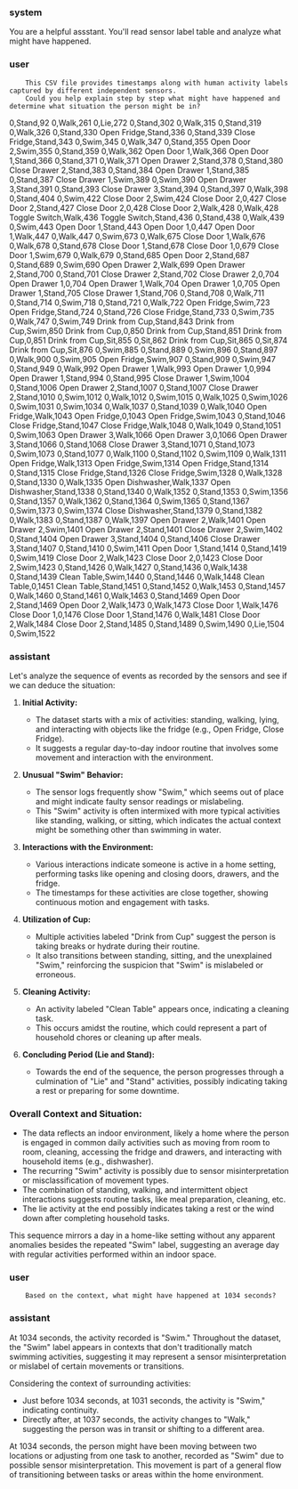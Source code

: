 ### system
You are a helpful assstant. You'll read sensor label table and analyze what might have happened.
### user

        This CSV file provides timestamps along with human activity labels captured by different independent sensors.
        Could you help explain step by step what might have happened and determine what situation the person might be in?
    
0,Stand,92
0,Walk,261
0,Lie,272
0,Stand,302
0,Walk,315
0,Stand,319
0,Walk,326
0,Stand,330
Open Fridge,Stand,336
0,Stand,339
Close Fridge,Stand,343
0,Swim,345
0,Walk,347
0,Stand,355
Open Door 2,Swim,355
0,Stand,359
0,Walk,362
Open Door 1,Walk,366
Open Door 1,Stand,366
0,Stand,371
0,Walk,371
Open Drawer 2,Stand,378
0,Stand,380
Close Drawer 2,Stand,383
0,Stand,384
Open Drawer 1,Stand,385
0,Stand,387
Close Drawer 1,Swim,389
0,Swim,390
Open Drawer 3,Stand,391
0,Stand,393
Close Drawer 3,Stand,394
0,Stand,397
0,Walk,398
0,Stand,404
0,Swim,422
Close Door 2,Swim,424
Close Door 2,0,427
Close Door 2,Stand,427
Close Door 2,0,428
Close Door 2,Walk,428
0,Walk,428
Toggle Switch,Walk,436
Toggle Switch,Stand,436
0,Stand,438
0,Walk,439
0,Swim,443
Open Door 1,Stand,443
Open Door 1,0,447
Open Door 1,Walk,447
0,Walk,447
0,Swim,673
0,Walk,675
Close Door 1,Walk,676
0,Walk,678
0,Stand,678
Close Door 1,Stand,678
Close Door 1,0,679
Close Door 1,Swim,679
0,Walk,679
0,Stand,685
Open Door 2,Stand,687
0,Stand,689
0,Swim,690
Open Drawer 2,Walk,699
Open Drawer 2,Stand,700
0,Stand,701
Close Drawer 2,Stand,702
Close Drawer 2,0,704
Open Drawer 1,0,704
Open Drawer 1,Walk,704
Open Drawer 1,0,705
Open Drawer 1,Stand,705
Close Drawer 1,Stand,706
0,Stand,708
0,Walk,711
0,Stand,714
0,Swim,718
0,Stand,721
0,Walk,722
Open Fridge,Swim,723
Open Fridge,Stand,724
0,Stand,726
Close Fridge,Stand,733
0,Swim,735
0,Walk,747
0,Swim,749
Drink from Cup,Stand,843
Drink from Cup,Swim,850
Drink from Cup,0,850
Drink from Cup,Stand,851
Drink from Cup,0,851
Drink from Cup,Sit,855
0,Sit,862
Drink from Cup,Sit,865
0,Sit,874
Drink from Cup,Sit,876
0,Swim,885
0,Stand,889
0,Swim,896
0,Stand,897
0,Walk,900
0,Swim,905
Open Fridge,Swim,907
0,Stand,909
0,Swim,947
0,Stand,949
0,Walk,992
Open Drawer 1,Walk,993
Open Drawer 1,0,994
Open Drawer 1,Stand,994
0,Stand,995
Close Drawer 1,Swim,1004
0,Stand,1006
Open Drawer 2,Stand,1007
0,Stand,1007
Close Drawer 2,Stand,1010
0,Swim,1012
0,Walk,1012
0,Swim,1015
0,Walk,1025
0,Swim,1026
0,Swim,1031
0,Swim,1034
0,Walk,1037
0,Stand,1039
0,Walk,1040
Open Fridge,Walk,1043
Open Fridge,0,1043
Open Fridge,Swim,1043
0,Stand,1046
Close Fridge,Stand,1047
Close Fridge,Walk,1048
0,Walk,1049
0,Stand,1051
0,Swim,1063
Open Drawer 3,Walk,1066
Open Drawer 3,0,1066
Open Drawer 3,Stand,1066
0,Stand,1068
Close Drawer 3,Stand,1071
0,Stand,1073
0,Swim,1073
0,Stand,1077
0,Walk,1100
0,Stand,1102
0,Swim,1109
0,Walk,1311
Open Fridge,Walk,1313
Open Fridge,Swim,1314
Open Fridge,Stand,1314
0,Stand,1315
Close Fridge,Stand,1326
Close Fridge,Swim,1328
0,Walk,1328
0,Stand,1330
0,Walk,1335
Open Dishwasher,Walk,1337
Open Dishwasher,Stand,1338
0,Stand,1340
0,Walk,1352
0,Stand,1353
0,Swim,1356
0,Stand,1357
0,Walk,1362
0,Stand,1364
0,Swim,1365
0,Stand,1367
0,Swim,1373
0,Swim,1374
Close Dishwasher,Stand,1379
0,Stand,1382
0,Walk,1383
0,Stand,1387
0,Walk,1397
Open Drawer 2,Walk,1401
Open Drawer 2,Swim,1401
Open Drawer 2,Stand,1401
Close Drawer 2,Swim,1402
0,Stand,1404
Open Drawer 3,Stand,1404
0,Stand,1406
Close Drawer 3,Stand,1407
0,Stand,1410
0,Swim,1411
Open Door 1,Stand,1414
0,Stand,1419
0,Swim,1419
Close Door 2,Walk,1423
Close Door 2,0,1423
Close Door 2,Swim,1423
0,Stand,1426
0,Walk,1427
0,Stand,1436
0,Walk,1438
0,Stand,1439
Clean Table,Swim,1440
0,Stand,1446
0,Walk,1448
Clean Table,0,1451
Clean Table,Stand,1451
0,Stand,1452
0,Walk,1453
0,Stand,1457
0,Walk,1460
0,Stand,1461
0,Walk,1463
0,Stand,1469
Open Door 2,Stand,1469
Open Door 2,Walk,1473
0,Walk,1473
Close Door 1,Walk,1476
Close Door 1,0,1476
Close Door 1,Stand,1476
0,Walk,1481
Close Door 2,Walk,1484
Close Door 2,Stand,1485
0,Stand,1489
0,Swim,1490
0,Lie,1504
0,Swim,1522

### assistant
Let's analyze the sequence of events as recorded by the sensors and see if we can deduce the situation:

1. **Initial Activity:**
   - The dataset starts with a mix of activities: standing, walking, lying, and interacting with objects like the fridge (e.g., Open Fridge, Close Fridge).
   - It suggests a regular day-to-day indoor routine that involves some movement and interaction with the environment.

2. **Unusual "Swim" Behavior:**
   - The sensor logs frequently show "Swim," which seems out of place and might indicate faulty sensor readings or mislabeling.
   - This "Swim" activity is often intermixed with more typical activities like standing, walking, or sitting, which indicates the actual context might be something other than swimming in water.

3. **Interactions with the Environment:**
   - Various interactions indicate someone is active in a home setting, performing tasks like opening and closing doors, drawers, and the fridge.
   - The timestamps for these activities are close together, showing continuous motion and engagement with tasks.

4. **Utilization of Cup:**
   - Multiple activities labeled "Drink from Cup" suggest the person is taking breaks or hydrate during their routine.
   - It also transitions between standing, sitting, and the unexplained "Swim," reinforcing the suspicion that "Swim" is mislabeled or erroneous.

5. **Cleaning Activity:**
   - An activity labeled "Clean Table" appears once, indicating a cleaning task.
   - This occurs amidst the routine, which could represent a part of household chores or cleaning up after meals.

6. **Concluding Period (Lie and Stand):**
   - Towards the end of the sequence, the person progresses through a culmination of "Lie" and "Stand" activities, possibly indicating taking a rest or preparing for some downtime.

### Overall Context and Situation:

- The data reflects an indoor environment, likely a home where the person is engaged in common daily activities such as moving from room to room, cleaning, accessing the fridge and drawers, and interacting with household items (e.g., dishwasher).
- The recurring "Swim" activity is possibly due to sensor misinterpretation or misclassification of movement types.
- The combination of standing, walking, and intermittent object interactions suggests routine tasks, like meal preparation, cleaning, etc. 
- The lie activity at the end possibly indicates taking a rest or the wind down after completing household tasks.

This sequence mirrors a day in a home-like setting without any apparent anomalies besides the repeated "Swim" label, suggesting an average day with regular activities performed within an indoor space.
### user

        Based on the context, what might have happened at 1034 seconds?
    
### assistant
At 1034 seconds, the activity recorded is "Swim." Throughout the dataset, the "Swim" label appears in contexts that don't traditionally match swimming activities, suggesting it may represent a sensor misinterpretation or mislabel of certain movements or transitions.

Considering the context of surrounding activities:

- Just before 1034 seconds, at 1031 seconds, the activity is "Swim," indicating continuity.
- Directly after, at 1037 seconds, the activity changes to "Walk," suggesting the person was in transit or shifting to a different area.

At 1034 seconds, the person might have been moving between two locations or adjusting from one task to another, recorded as "Swim" due to possible sensor misinterpretation. This movement is part of a general flow of transitioning between tasks or areas within the home environment.
